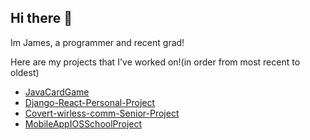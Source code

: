 ## Hi there 👋
Im James, a programmer and recent grad!

Here are my projects that I've worked on!(in order from most recent to oldest)
- [JavaCardGame](https://github.com/james922023/JavaCardGame)
- [Django-React-Personal-Project](https://github.com/james922023/LeaguePicker-PythonWebsite)
- [Covert-wirless-comm-Senior-Project](https://github.com/james922023/Covert-Wireless-Communication-With-Software-Defined-Radios)
- [MobileAppIOSSchoolProject](https://github.com/james922023/MobileAppIOS)
<!--
**james922023/james922023** is a ✨ _special_ ✨ repository because its `README.md` (this file) appears on your GitHub profile.

Here are some ideas to get you started:

- 🔭 I’m currently working on ...
- 🌱 I’m currently learning ...
- 👯 I’m looking to collaborate on ...
- 🤔 I’m looking for help with ...
- 💬 Ask me about ...
- 📫 How to reach me: ...
- 😄 Pronouns: ...
- ⚡ Fun fact: ...
-->
